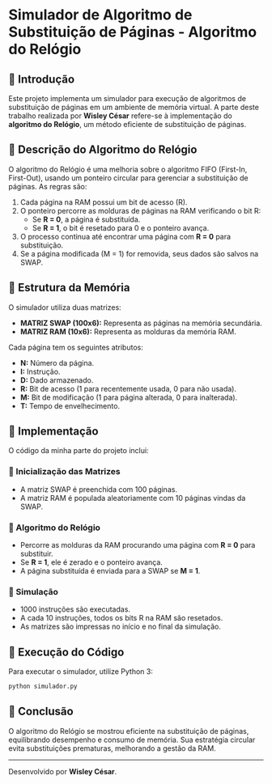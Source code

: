 # Simulador de Algoritmo de Substituição de Páginas - Algoritmo do Relógio

## 📌 Introdução
Este projeto implementa um simulador para execução de algoritmos de substituição de páginas em um ambiente de memória virtual. A parte deste trabalho realizada por **Wisley César** refere-se à implementação do **algoritmo do Relógio**, um método eficiente de substituição de páginas.

## 📌 Descrição do Algoritmo do Relógio
O algoritmo do Relógio é uma melhoria sobre o algoritmo FIFO (First-In, First-Out), usando um ponteiro circular para gerenciar a substituição de páginas. As regras são:

1. Cada página na RAM possui um bit de acesso (R).
2. O ponteiro percorre as molduras de páginas na RAM verificando o bit R:
   - Se **R = 0**, a página é substituída.
   - Se **R = 1**, o bit é resetado para 0 e o ponteiro avança.
3. O processo continua até encontrar uma página com **R = 0** para substituição.
4. Se a página modificada (M = 1) for removida, seus dados são salvos na SWAP.

## 📌 Estrutura da Memória
O simulador utiliza duas matrizes:

- **MATRIZ SWAP (100x6):** Representa as páginas na memória secundária.
- **MATRIZ RAM (10x6):** Representa as molduras da memória RAM.

Cada página tem os seguintes atributos:
- **N:** Número da página.
- **I:** Instrução.
- **D:** Dado armazenado.
- **R:** Bit de acesso (1 para recentemente usada, 0 para não usada).
- **M:** Bit de modificação (1 para página alterada, 0 para inalterada).
- **T:** Tempo de envelhecimento.

## 📌 Implementação
O código da minha parte do projeto inclui:

### 🔹 Inicialização das Matrizes
- A matriz SWAP é preenchida com 100 páginas.
- A matriz RAM é populada aleatoriamente com 10 páginas vindas da SWAP.

### 🔹 Algoritmo do Relógio
- Percorre as molduras da RAM procurando uma página com **R = 0** para substituir.
- Se **R = 1**, ele é zerado e o ponteiro avança.
- A página substituída é enviada para a SWAP se **M = 1**.

### 🔹 Simulação
- 1000 instruções são executadas.
- A cada 10 instruções, todos os bits R na RAM são resetados.
- As matrizes são impressas no início e no final da simulação.

## 📌 Execução do Código
Para executar o simulador, utilize Python 3:
```sh
python simulador.py
```

## 📌 Conclusão
O algoritmo do Relógio se mostrou eficiente na substituição de páginas, equilibrando desempenho e consumo de memória. Sua estratégia circular evita substituições prematuras, melhorando a gestão da RAM.

---

Desenvolvido por **Wisley César**.


